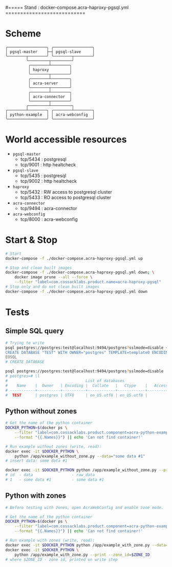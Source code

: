 
#===== Stand : docker-compose.acra-haproxy-pgsql.yml ===========================

# Scheme

```
╭─────────────────╮ ╭─────────────────╮
│ pgsql-master    ├─┤ pgsql-slave     │
╰────────┬────────╯ ╰────────┬────────╯
         ╰─────────┬─────────╯
          ╭────────┴────────╮
          │ haproxy         │
          ╰────────┬────────╯
          ╭────────┴────────╮
          │ acra-server     │
          ╰────────┬────────╯
          ╭────────┴────────╮
          │ acra-connector  │
          ╰────────┬────────╯
         ╭─────────┴─────────╮
╭────────┴────────╮ ╭────────┴────────╮
│ python-example  │ │ acra-webconfig  │
╰─────────────────╯ ╰─────────────────╯
```

# World accessible resources

* `pgsql-master`
  - tcp/5434 : postgresql
  - tcp/9001 : http healtcheck
* `pgsql-slave`
  - tcp/5435 : postgresql
  - tcp/9002 : http healtcheck
* `haproxy`
  - tcp/5432 : RW access to postgresql cluster
  - tcp/5433 : RO access to postgresql cluster
* `acra-connector`
  - tcp/9494 : acra-connector
* `acra-webconfig`
  - tcp/8000 : acra-webconfig


# Start & Stop

```bash
# Start
docker-compose -f ./docker-compose.acra-haproxy-pgsql.yml up

# Stop and clean built images
docker-compose -f ./docker-compose.acra-haproxy-pgsql.yml down; \
    docker image prune --all --force \
    --filter "label=com.cossacklabs.product.name=acra-haproxy-pgsql"
# Stop only and do not clean built images
docker-compose -f ./docker-compose.acra-haproxy-pgsql.yml down
```

# Tests

## Simple SQL query

```bash
# Trying to write
psql postgres://postgres:test@localhost:9494/postgres?sslmode=disable <<'EOSQL'
CREATE DATABASE "TEST" WITH OWNER="postgres" TEMPLATE=template0 ENCODING='UTF-8';
EOSQL
# CREATE DATABASE

psql postgres://postgres:test@localhost:9494/postgres?sslmode=disable
# postgres=# \l
#                                  List of databases
#    Name    |  Owner   | Encoding |  Collate   |   Ctype    |   Access privileges
# -----------+----------+----------+------------+------------+-----------------------
#  TEST      | postgres | UTF8     | en_US.utf8 | en_US.utf8 |
```

## Python without zones

```bash
# Get the name of the python container
DOCKER_PYTHON=$(docker ps \
    --filter "label=com.cossacklabs.product.component=acra-python-example" \
    --format "{{.Names}}") || echo 'Can not find container!'

# Run example without zones (write, read):
docker exec -it $DOCKER_PYTHON \
    python /app/example_without_zone.py --data="some data #1"
# insert data: some data #1

docker exec -it $DOCKER_PYTHON python /app/example_without_zone.py --print
# id  - data                 - raw_data
# 1   - some data #1         - some data #1
```

## Python with zones

```bash
# Before testing with zones, open AcraWebConfig and enable zone mode.

# Get the name of the python container
DOCKER_PYTHON=$(docker ps \
    --filter "label=com.cossacklabs.product.component=acra-python-example" \
    --format "{{.Names}}") || echo 'Can not find container!'

# Run example with zones (write, read):
docker exec -it $DOCKER_PYTHON python /app/example_with_zone.py --data="some data"
docker exec -it $DOCKER_PYTHON \
    python /app/example_with_zone.py --print --zone_id=$ZONE_ID
# where $ZONE_ID - zone id, printed on write step
```
